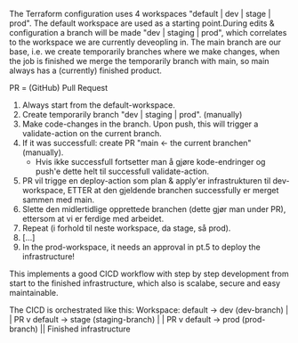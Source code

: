 The Terraform configuration uses 4 workspaces "default | dev | stage | prod". The default workspace are used as a starting point.During edits & configuration a branch will be made "dev | staging | prod", which correlates to the workspace we are currently deveopling in.
The main branch are our base, i.e. we create temporarily branches where we make changes, when the job is finished we merge the temporarily branch with main, so main always has a (currently) finished product.

PR = (GitHub) Pull Request

1. Always start from the default-workspace.
2. Create temporarily branch "dev | staging | prod". (manually)
3. Make code-changes in the branch. Upon push, this will trigger a validate-action on the current branch.
4. If it was successfull: create PR "main <- the current branchen" (manually).
   - Hvis ikke successfull fortsetter man å gjøre kode-endringer og push'e dette helt til successfull validate-action.
5. PR vil trigge en deploy-action som plan & apply'er infrastrukturen til dev-workspace, ETTER at den gjeldende branchen successfully er merget sammen med main.
6. Slette den midlertidlige opprettede branchen (dette gjør man under PR), ettersom at vi er ferdige med arbeidet.
7. Repeat (i forhold til neste workspace, da stage, så prod).
8. [...]
9. In the prod-workspace, it needs an approval in pt.5 to deploy the infrastructure!

This implements a good CICD workflow with step by step development from start to the finished infrastructure, which also is scalabe, secure and easy maintainable.

The CICD is orchestrated like this:
Workspace:
default -> dev    (dev-branch)
            |
            |          PR
            v
default -> stage  (staging-branch)
            |
            |          PR
            v
default -> prod   (prod-branch)
            ||
   Finished infrastructure